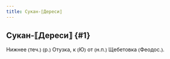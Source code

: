 ```yaml
---
title: Сукан-⟦Дереси⟧
---
```

## Сукан-⟦Дереси⟧ {#1}

Нижнее ⦅теч.⦆ ⦅р.⦆ Отузка, к ⦅Ю⦆ от ⦅н.п.⦆ Щебетовка ⦅Феодос.⦆.
